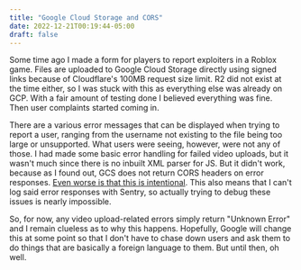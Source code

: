 ```yaml
---
title: "Google Cloud Storage and CORS"
date: 2022-12-21T00:19:44-05:00
draft: false
---
```


Some time ago I made a form for players to report exploiters in a Roblox game. Files are uploaded
to Google Cloud Storage directly using signed links because of Cloudflare's 100MB request size
limit. R2 did not exist at the time either, so I was stuck with this as everything else was already
on GCP. With a fair amount of testing done I believed everything was fine. Then user complaints
started coming in.

There are a various error messages that can be displayed when trying to report a user, ranging from
the username not existing to the file being too large or unsupported. What users were seeing,
however, were not any of those. I had made some basic error handling for failed video uploads, but
it wasn't much since there is no inbuilt XML parser for JS. But it didn't work, because as I found
out, GCS does not return CORS headers on error responses. [Even worse is that this is intentional](
https://issuetracker.google.com/issues/113859351). This also means that I can't log said error
responses with Sentry, so actually trying to debug these issues is nearly impossible.

So, for now, any video upload-related errors simply return "Unknown Error" and I remain clueless as
to why this happens. Hopefully, Google will change this at some point so that I don't have to chase
down users and ask them to do things that are basically a foreign language to them. But until then,
oh well.